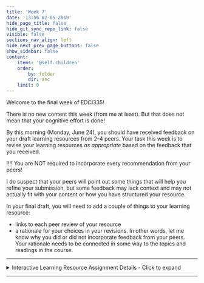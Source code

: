 ```yaml
---
title: 'Week 7'
date: '13:56 02-05-2019'
hide_page_title: false
hide_git_sync_repo_link: false
visible: false
sections_nav_align: left
hide_next_prev_page_buttons: false
show_sidebar: false
content:
    items: '@self.children'
    order:
        by: folder
        dir: asc
    limit: 0  
---
```


Welcome to the final week of EDCI335!

There is no new content this week (from me at least). But that does not mean that your cognitive effort is done!

By this morning (Monday, June 24), you should have received feedback on your draft learning resources from 2-4 peers. Your task this week is to revise your learning resources *as appropriate* based on the feedback that you received.

!!!! You are NOT required to incorporate every recommendation from your peers!

I do suspect that your peers will point out some things that will help you refine your submission, but some feedback may lack context and may not actually fit with your content or how you have structured your resource.

In your final draft, you will need to add a couple of things to your learning resource:

- links to each peer review of your resource
- a rationale for your choices in your revisions. In other words, let me know why you did or did not incorporate feedback from your peers. Your rationale needs to be connected in some way to the topics and readings in the course.

---

<details>
  <summary>Interactive Learning Resource Assignment Details - Click to expand</summary><br>   
   [plugin:content-inject](/edci335/assignments/interactive-learning-resource)
</details>

---
